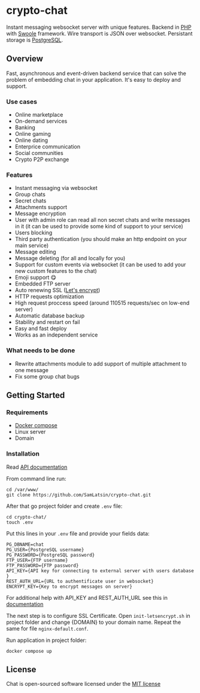 # crypto-chat
Instant messaging websocket server with unique features. Backend in [PHP](https://www.php.net) with [Swoole](https://openswoole.com) framework. Wire transport is JSON over websocket. Persistant storage is [PostgreSQL](https://www.postgresql.org). 
## Overview
Fast, asynchronous and event-driven backend service that can solve the problem of embedding chat in your application. It's easy to deploy and support. 
### Use cases
* Online marketplace
* On-demand services
* Banking
* Online gaming
* Online dating
* Enterprice communication
* Social communities
* Crypto P2P exchange
### Features
* Instant messaging via websocket
* Group chats
* Secret chats
* Attachments support
* Message encryption
* User with admin role can read all non secret chats and write messages in it (it can be used to provide some kind of support to your service)
* Users blocking
* Third party authentication (you should make an http endpoint on your main service)
* Message editing
* Message deleting (for all and locally for you)
* Support for custom events via websocket (it can be used to add your new custom features to the chat)
* Emoji support 😋
* Embedded FTP server
* Auto renewing SSL ([Let's encrypt](https://letsencrypt.org))
* HTTP requests optimization
* High request proccess speed (around 110515 requests/sec on low-end server)
* Automatic database backup
* Stability and restart on fail
* Easy and fast deploy
* Works as an independent service
### What needs to be done
* Rewrite attachments module to add support of multiple attachment to one message
* Fix some group chat bugs
## Getting Started
### Requirements
* [Docker compose](https://docs.docker.com/compose/compose-file/)
* Linux server
* Domain
### Installation
Read [API documentation](https://sam-latsin.gitbook.io/crypto-chat-api-eng/)

From command line run:
```
cd /var/www/
git clone https://github.com/SamLatsin/crypto-chat.git
```
After that go project folder and create `.env` file:
```
cd crypto-chat/
touch .env
```
Put this lines in your `.env` file and provide your fields data:
```
PG_DBNAME=chat
PG_USER={PostgreSQL username}
PG_PASSWORD={PostgreSQL password}
FTP_USER={FTP username}
FTP_PASSWORD={FTP password}
API_KEY={API key for connecting to external server with users database }
REST_AUTH_URL={URL to authentificate user in websocket}
ENCRYPT_KEY={Key to encrypt messages on server}
```
For additional help with API_KEY and REST_AUTH_URL see this in [documentation](https://sam-latsin.gitbook.io/crypto-chat-api-eng/api-reference/main-server)

The next step is to configure SSL Certificate. Open `init-letsencrypt.sh` in project folder and change {DOMAIN} to your domain name. Repeat the same for file `nginx-default.conf`.

Run application in project folder:
```
docker compose up
```
## License

Chat is open-sourced software licensed under the [MIT license](http://opensource.org/licenses/MIT)
